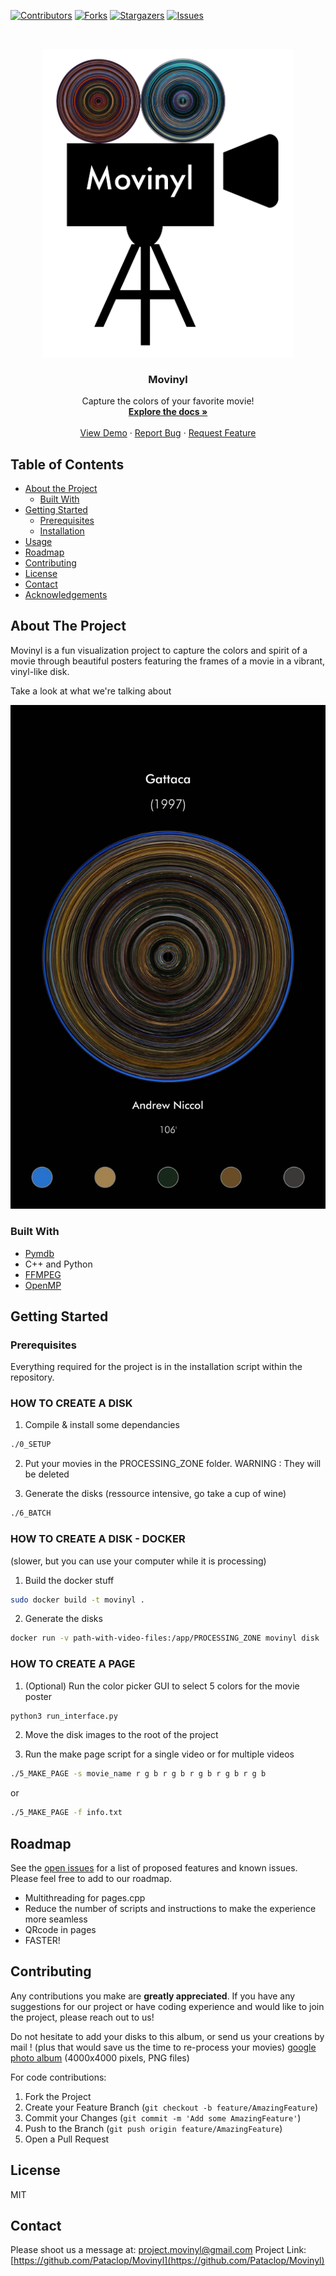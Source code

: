 <!-- PROJECT SHIELDS -->
<!--
*** I'm using markdown "reference style" links for readability.
*** Reference links are enclosed in brackets [ ] instead of parentheses ( ).
*** See the bottom of this document for the declaration of the reference variables
*** for contributors-url, forks-url, etc. This is an optional, concise syntax you may use.
*** https://www.markdownguide.org/basic-syntax/#reference-style-links
-->
[![Contributors][contributors-shield]][contributors-url]
[![Forks][forks-shield]][forks-url]
[![Stargazers][stars-shield]][stars-url]
[![Issues][issues-shield]][issues-url]

<!-- PROJECT LOGO -->
<br />
<p align="center">
  <a href="https://github.com/Pataclop/Movinyl">
    <img src="/logos/movinyl_logo_square_bold.png" alt="Logo" width="400">
  </a>

  <h3 align="center">Movinyl</h3>

  <p align="center">
    Capture the colors of your favorite movie!
    <br />
    <a href="https://github.com/Pataclop/Movinyl"><strong>Explore the docs »</strong></a>
    <br />
    <br />
    <a href="https://github.com/Pataclop/Movinyl">View Demo</a>
    ·
    <a href="https://github.com/Pataclop/Movinyl/issues">Report Bug</a>
    ·
    <a href="https://github.com/Pataclop/Movinyl/issues">Request Feature</a>
  </p>
</p>



<!-- TABLE OF CONTENTS -->
## Table of Contents

* [About the Project](#about-the-project)
  * [Built With](#built-with)
* [Getting Started](#getting-started)
  * [Prerequisites](#prerequisites)
  * [Installation](#installation)
* [Usage](#usage)
* [Roadmap](#roadmap)
* [Contributing](#contributing)
* [License](#license)
* [Contact](#contact)
* [Acknowledgements](#acknowledgements)



<!-- ABOUT THE PROJECT -->
## About The Project

Movinyl is a fun visualization project to capture the colors and spirit of a movie through beautiful posters featuring the frames of a movie in a vibrant, vinyl-like disk.

Take a look at what we're talking about
 
![Example Result](https://github.com/Pataclop/Movinyl/blob/master/example_img/3.jpg)


### Built With
* [Pymdb](https://github.com/dannyarcher/pymdb)
* C++ and Python
* [FFMPEG](https://ffmpeg.org)
* [OpenMP](https://www.openmp.org)

<!-- GETTING STARTED -->
## Getting Started

### Prerequisites

Everything required for the project is in the installation script within the repository.

### HOW TO CREATE A DISK


1. Compile & install some dependancies 
```sh
./0_SETUP
```
2. Put your movies in the PROCESSING_ZONE folder. WARNING : They will be deleted

3. Generate the disks (ressource intensive, go take a cup of wine)

```sh
./6_BATCH
```

### HOW TO CREATE A DISK - DOCKER 
(slower, but you can use your computer while it is processing)

1. Build the docker stuff


```sh
sudo docker build -t movinyl .
```
2. Generate the disks

```sh
docker run -v path-with-video-files:/app/PROCESSING_ZONE movinyl disk
```

### HOW TO CREATE A PAGE

1. (Optional) Run the color picker GUI to select 5 colors for the movie poster

```sh
python3 run_interface.py
```
2. Move the disk images to the root of the project

3. Run the make page script for a single video or for multiple videos 
```sh
./5_MAKE_PAGE -s movie_name r g b r g b r g b r g b r g b
```
or
```sh
./5_MAKE_PAGE -f info.txt
```

<!-- ROADMAP -->
## Roadmap

See the [open issues](https://github.com/Pataclop/Movinyl/issues) for a list of proposed features and known issues. Please feel free to add to our roadmap. 
* Multithreading for pages.cpp
* Reduce the number of scripts and instructions to make the experience more seamless
* QRcode in pages
* FASTER!

<!-- CONTRIBUTING -->
## Contributing

Any contributions you make are **greatly appreciated**. If you have any suggestions for our project or have coding experience and would like to join the project, please reach out to us!

Do not hesitate to add your disks to this album, or send us your creations by mail ! (plus that would save us the time to re-process your movies)
[google photo album](https://photos.app.goo.gl/TtnD8yMPEKirk46R6)
(4000x4000 pixels, PNG files)


For code contributions: 

1. Fork the Project
2. Create your Feature Branch (`git checkout -b feature/AmazingFeature`)
3. Commit your Changes (`git commit -m 'Add some AmazingFeature'`)
4. Push to the Branch (`git push origin feature/AmazingFeature`)
5. Open a Pull Request

<!-- LICENSE -->
## License

MIT
<!-- CONTACT -->
## Contact

Please shoot us a message at: project.movinyl@gmail.com
Project Link: [https://github.com/Pataclop/Movinyl](https://github.com/Pataclop/Movinyl)


<!-- MARKDOWN LINKS & IMAGES -->
<!-- https://www.markdownguide.org/basic-syntax/#reference-style-links -->
[contributors-shield]: https://img.shields.io/github/contributors/Pataclop/Movinyl.svg?style=flat-square
[contributors-url]: https://github.com/Pataclop/Movinyl/graphs/contributors
[forks-shield]: https://img.shields.io/github/forks/Pataclop/Movinyl.svg?style=flat-square
[forks-url]: https://github.com/Pataclop/Movinyl/network/members
[stars-shield]: https://img.shields.io/github/stars/Pataclop/Movinyl.svg?style=flat-square
[stars-url]: https://github.com/Pataclop/Movinyl/stargazers
[issues-shield]: https://img.shields.io/github/issues/Pataclop/Movinyl.svg?style=flat-square
[issues-url]: https://github.com/Pataclop/Movinyl/issues
[license-shield]: https://img.shields.io/github/license/Pataclop/Movinyl.svg?style=flat-square
[license-url]: https://github.com/Pataclop/Movinyl/blob/master/LICENSE.txt
